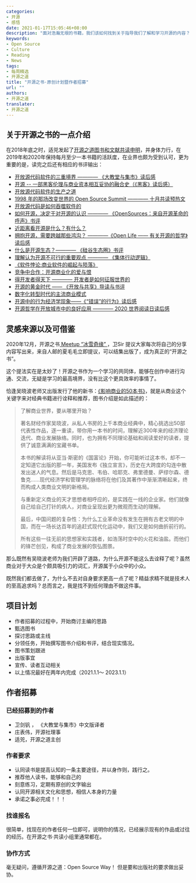 ```yaml
---
categories:
- 开源
- 感悟
date: 2021-01-17T15:05:46+08:00
description: "面对浩瀚无垠的书籍，我们该如何找到关于指导我们了解和学习开源的内容？哪些是我们必须经历的？它们有没有前后顺序？在参与到开源共同体和开源项目中，我们需要什么样的理念和指导思想？或者是进入开源共同体遇到的迷惘和冲突该如何解决？面对无数的观点，该如何分辨？因果关系又是如何的？为此，我们必须去做一件事：介绍已经出版的开源书籍！"
keywords:
- Open Source
- Culture
- Reading
- News
tags:
- 每周精选
- 开源之道
title: "开源之书·原创计划暨作者招募"
url: ""
authors:
- 开源之道
translater:
- 开源之道
---
```


## 关于开源之书的一点介绍

在2018年底之时，适兕发起了[开源之道图书和文献共读申明](/posts/paper_or_book_reading/establish_reading_os_community/)，并身体力行，在2019年和2020年保持每月至少一本书籍的活跃度，在业界也颇为受到认可，更为重要的是，读完之后还有相应的书评输出：

* [开放源代码软件的三重境界 ———— 《大教堂与集市》读后感](/posts/the_way_of_open_source/the_three_realm_of_open_source_software/)
* [开源 -- 一部黑客伦理与商业资本相互妥协的融合史（《黑客》读后感）](/posts/paper_or_book_reading/hackers-book-review/)
* [开放源代码软件的生产之道](/posts/paper_or_book_reading/the_review_of_producingoss/)
* [1998 年的那场改变世界的 Open Source Summit ———— 十月共读预热文](http://www.opensourceway.community/posts/opensource_leader/1998-open-source-summit-trip-report/)
* [开放源代码是如何吞噬软件的](http://www.opensourceway.community/posts/paper_or_book_reading/book_review_of_hosas/)
* [如何开源，决定于对开源的认识 ———— 《OpenSources：来自开源革命的呼声》书评](http://www.opensourceway.community/posts/paper_or_book_reading/book_review_of_voice_from_the_osr/)
* [近距离看开源是什么？有什么？](/posts/paper_or_book_reading/book_review_of_mitfoss/)
* [拥抱开源，需要跨越那些鸿沟？ ————《Open Life —— 有关开源的哲学》读后感](http://www.opensourceway.community/posts/paper_or_book_reading/henrik_ingo_open_life/)
* [什么是开源生态？———— 《硅谷生态圈》书评](/posts/paper_or_book_reading/what-is-os-ecosystem-review-rainforrest/)
* [理解认为开源不可行的重要观点 ———— 《集体行动逻辑》](http://www.opensourceway.community/posts/paper_or_book_reading/review_the_logic_of_collective_action/)
* [《软件悖论:商业软件的崛起与陨落》](/posts/paper_or_book_reading/the-software-paradox-book-review/)
* [竞争中合作：开源商业化的爱与恨](/posts/business_model/coopetition_all_fair_in_love_and_open_source/)
* [得开发者得天下 ———— 开发者是如何征服世界的](/posts/paper_or_book_reading/the_new_kingmaker_review/)
* [开源的黄金时代 —— 《开放与共享》导读与书评](/posts/paper_or_book_reading/thinking_of_open_source_innovation_economic/)
* [数字化转型时代的主流商业模式](/posts/paper_or_book_reading/subscribed-why-subsctiption-it-your-future/)
* [开源中的行为经济学现象——《“错误”的行为》读后感](posts/paper_or_book_reading/misbehaving_after_reading/)
* [开源哲学在开放城市中的良好应用 ———— 2020 世界阅读日读后感](/posts/paper_or_book_reading/review_the_foundation_of_open_source_city/)

## 灵感来源以及可借鉴

2020年12月，开源之书[ Meetup “冰雪奇缘” ](https://shimo.im/docs/DvBqa7kkFA4Mhm0N/)，卫Sir 提议大家每次将自己的分享内容写出来，来自人邮的夏毛毛立即提议，可以结集出版了，成为真正的“开源之书”。

这个提法实在是太妙了！开源之书作为一个学习的共同体，能够在创作中进行沟通、交流，无疑是学习的最高境界，没有比这个更具效率的事情了。

恰逢吴晓波老师又出版发行了他的新书：[《影响商业的50本书》](https://book.douban.com/subject/35047171/)，就是从商业这个关键字来对经典书籍进行诠释和推荐，图书介绍是如此描述的：

> 了解商业世界，要从哪里开始？
>
> 著名财经作家吴晓波，从私人书房的上千本商业经典中，精心挑选出50部代表性作品，逐一重读，带你用一本书的时间，理解近300年来的经济理论迭代、商业发展脉络。同时，也为拥有不同理论基础和阅读爱好的读者，提供了诚意满满的宝藏书单。
>
> 本书的解读将从亚当·斯密的《国富论》开始，你可能听过这本书，却不一定知道它出版的那一年，美国发布《独立宣言》，历史在大跨度的勾连中散发出迷人的气息。然后是马克思、韦伯、哈耶克、弗里德曼、萨缪尔森、德鲁克……现代经济学和管理学的脉络将在他们及其著作中渐渐清晰起来，终而构成人类商业文明的新格局。
>
> 与重新定义商业的天才思想者相呼应的，是实践在一线的企业家。他们就像自己给自己打针的病人，对商业呈现出更为微观而生动的理解。
>
> 最后，中国问题的复杂性：为什么工业革命没有发生在拥有古老文明的中国，而在一场长达百年的追赶式现代化运动中，我们又是如何曲折前行的。
>
> 所有这些一往无前的思想家和实践者，如浩荡时空中的火花和油盐。而他们的锋芒创见，构成了商业发展的恢弘图景。

那么既然有吴晓波老师为我们开辟了道路，为什么开源不能这么去诠释了呢？虽然商业对于大众是个颇具吸引力的词汇，开源属于小众中的小众。

既然我们都去做了，为什么不去对自身要求更高一点了呢？精益求精不就是技术人的至高追求吗？总而言之，我是找不到任何理由不做这件事。

## 项目计划

* 作者招募的过程中，开始商讨主编的思路
* 甄选图书
* 探讨思路或主线
* 分领任务，开始撰写图书介绍和书评，结合现实情况。
* 图书策划跟进
* 出版事宜
* 宣传、读者互动相关
* 以上情况最好在两年内完成（2021.1.1～ 2023.1.1）

## 作者招募

### 已经招募到的作者

* 卫剑钒 ， 《大教堂与集市》中文版译者
* 庄表伟，开源社理事
* 适兕，开源之道主创

### 作者要求

* 认同读书是提高认知的一条主要途径，并以身作则，践行之。
* 推荐他人读书，能够和自己的
* 刻意练习，定期有原创的文字输出
* 认同开源相关文化和思想，相信人本身的力量
* 承诺之事必完成！！！

### 找谁报名

很简单，找现在的作者任何一位即可，说明你的情况，已经展示现有的作品或过往的经历。在开源之书·共读小组里通常都在。

### 协作方式

毫无疑问，遵循开源之道：Open Source Way！ 但是要和出版社的要求做出妥协。